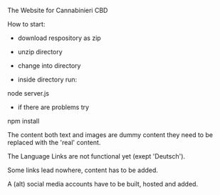 
The Website for Cannabinieri CBD

How to start: 

- download respository as zip

- unzip directory

- change into directory

- inside directory run:

 node server.js
 
 - if there are problems try 
 
 npm install



The content both text and images are dummy content they need to be replaced with the 'real' content.

The Language Links are not functional yet (exept 'Deutsch').

Some links lead nowhere, content has to be added. 

A (alt) social media accounts have to be built, hosted and added.
